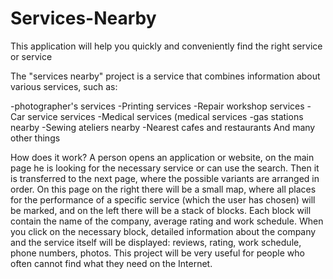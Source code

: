 # Services-Nearby

This application will help you quickly and conveniently find the right service or service

The "services nearby" project is a service that combines information about various services, such as:

-photographer's services
-Printing services
-Repair workshop services
-Car service services
-Medical services (medical services
-gas stations nearby
-Sewing ateliers nearby
-Nearest cafes and restaurants
And many other things

How does it work? A person opens an application or website, on the main page he is looking for the necessary service or can use the search. Then it is transferred to the next page, where the possible variants are arranged in order. On this page on the right there will be a small map, where all places for the performance of a specific service (which the user has chosen) will be marked, and on the left there will be a stack of blocks. Each block will contain the name of the company, average rating and work schedule. When you click on the necessary block, detailed information about the company and the service itself will be displayed: reviews, rating, work schedule, phone numbers, photos. This project will be very useful for people who often cannot find what they need on the Internet.
